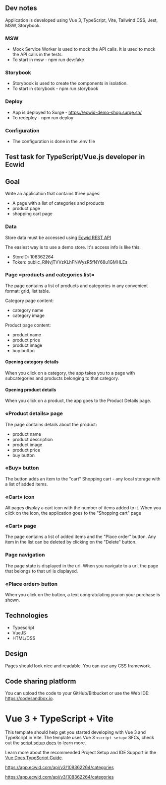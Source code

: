 ## Dev notes

Application is developed using Vue 3, TypeScript, Vite, Tailwind CSS, Jest, MSW, Storybook.

### MSW
- Mock Service Worker is used to mock the API calls. It is used to mock the API calls in the tests.
- To start in msw - npm run dev:fake

### Storybook
- Storybook is used to create the components in isolation.
- To start in storybook - npm run storybook


### Deploy
- App is deployed to Surge - https://ecwid-demo-shop.surge.sh/
- To redeploy - npm run deploy

### Configuration
- The configuration is done in the .env file

## Test task for TypeScript/Vue.js developer in Ecwid

## Goal

Write an application that contains three pages:

- A page with a list of categories and products
- product page
- shopping cart page

### Data

Store data must be accessed using [Ecwid REST API](https://api-docs.ecwid.com/reference/rest-api)

The easiest way is to use a demo store. It's access info is like this:

- StoreID: 108362264
- Token: public_RiNvjTVVzKLhFNWyzR5fNY68u1GMHLEs

### Page «products and categories list»

The page contains a list of products and categories in any convenient format: grid, list table.

Category page content:

- category name
- category image

Product page content:

- product name
- product price
- product image
- buy button

#### Opening category details

When you click on a category, the app takes you to a page with subcategories and products belonging to that category.

#### Opening product details

When you click on a product, the app goes to the Product Details page.

### «Product details» page

The page contains details about the product:

- product name
- product description
- product image
- product price
- buy button

### «Buy» button

The button adds an item to the "cart"
Shopping cart - any local storage with a list of added items.

### «Cart» icon

All pages display a cart icon with the number of items added to it. When you click on the icon, the application goes to the "Shopping cart" page

### «Cart» page

The page contains a list of added items and the "Place order" button.
Any item in the list can be deleted by clicking on the "Delete" button.

### Page navigation

The page state is displayed in the url. When you navigate to a url, the page that belongs to that url is displayed.

### «Place order» button

When you click on the button, a text congratulating you on your purchase is shown.

## Technologies

- Typescript
- VueJS
- HTML/CSS

## Design

Pages should look nice and readable. You can use any CSS framework.

## Code sharing platform

You can upload the code to your GitHub/Bitbucket or use the Web IDE: <https://codesandbox.io>.


# Vue 3 + TypeScript + Vite

This template should help get you started developing with Vue 3 and TypeScript in Vite. The template uses Vue 3 `<script setup>` SFCs, check out the [script setup docs](https://v3.vuejs.org/api/sfc-script-setup.html#sfc-script-setup) to learn more.

Learn more about the recommended Project Setup and IDE Support in the [Vue Docs TypeScript Guide](https://vuejs.org/guide/typescript/overview.html#project-setup).



https://app.ecwid.com/api/v3/108362264/categories


https://app.ecwid.com/api/v3/108362264/categories